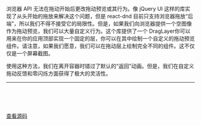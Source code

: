 浏览器 API 无法在拖动开始后更改拖动预览或其行为。像 jQuery UI 这样的库实现了从头开始的拖放来解决这个问题，但是 react-dnd 目前只支持浏览器拖放“后端”，所以我们不得不接受它的局限性。但是，如果我们向浏览器提供一个空图像作为拖动预览，我们可以大量自定义行为。这个库提供了一个 DragLayer你可以用来在你的应用顶部实现一个固定的层，你可以在其中绘制一个自定义的拖动预览组件。请注意，如果我们愿意，我们可以在拖动层上绘制完全不同的组件。这不仅仅是一个屏幕截图。

使用这种方法，我们在离开容器时错过了默认的“返回”动画。但是，我们在自定义拖动反馈和零闪烁方面获得了极大的灵活性。

----
<br>
<br>
<br>

<script setup>
import CustomDragLayer from '../../.vitepress/examples/02-drag-around/custom-drag-layer'
</script>

<CustomDragLayer></CustomDragLayer>

[查看源码](https://github.com/hcg1023/vue3-dnd/tree/main/packages/docs/src/.vitepress/examples/02-drag-around/custom-drag-layer)
